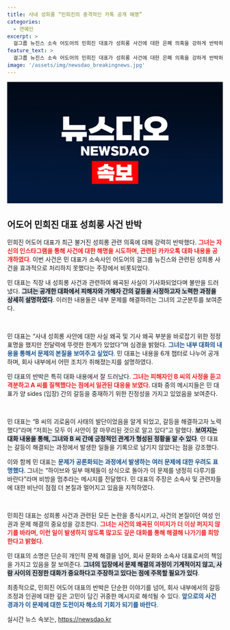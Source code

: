 ```yaml
---
title: 사내 성희롱 “민희진의 충격적인 카톡 공개 해명”
categories:
  - 연예인
excerpt: >
  걸그룹 뉴진스 소속 어도어의 민희진 대표가 성희롱 사건에 대한 은폐 의혹을 강하게 반박하며 사내 대화 내용을 공개했다. 그는 피해자와의 원만한 해결을 강조하며 악의적 보도에 강한 불만을 표출했다. 클릭해 자세한 내용을 확인해보세요!
feature_text: >
  걸그룹 뉴진스 소속 어도어의 민희진 대표가 성희롱 사건에 대한 은폐 의혹을 강하게 반박하며 사내 대화 내용을 공개했다. 그는 피해자와의 원만한 해결을 강조하며 악의적 보도에 강한 불만을 표출했다. 클릭해 자세한 내용을 확인해보세요!
image: '/assets/img/newsdao_breakingnews.jpg'
---
```


<p><img src="/assets/img/newsdao_breakingnews.jpg" alt="implanttips 속보" /></p>

<h2 data-ke-size="size26">어도어 민희진 대표 성희롱 사건 반박</h2>

<p>민희진 어도어 대표가 최근 불거진 성희롱 관련 의혹에 대해 강력히 반박했다. <b><span style="color: #ee2323;">그녀는 자신의 인스타그램을 통해 사건에 대한 해명을 시도하며, 관련된 카카오톡 대화 내용을 공개하였다</span></b>. 이번 사건은 민 대표가 소속사인 어도어의 걸그룹 뉴진스와 관련된 성희롱 사건을 효과적으로 처리하지 못했다는 주장에서 비롯되었다. </p>

<p>민 대표는 직장 내 성희롱 사건과 관련하여 왜곡된 사실이 기사화되었다며 불만을 드러냈다. <b><span style="background-color: #21538527;">그녀는 공개한 대화에서 피해자와 가해자 간의 갈등을 시정하고자 노력한 과정을 상세히 설명하였다</span></b>. 이러한 내용들은 내부 문제를 해결하려는 그녀의 고군분투를 보여준다.</p>

<p data-ke-size="size16">&nbsp;</p>

<p>민 대표는 “사내 성희롱 사안에 대한 사실 왜곡 및 기사 왜곡 부분을 바로잡기 위한 정정 표명을 했지만 전달력에 뚜렷한 한계가 있었다”며 심경을 밝혔다. <b><span style="color: #1a5490;">그녀는 내부 대화의 내용을 통해서 문제의 본질을 보여주고 싶었다</span></b>. 민 대표는 내용을 6개 챕터로 나누어 공개하며, 회사 내부에서 어떤 조치가 취해졌는지를 설명하였다.</p>

<p>민 대표의 반박은 특히 대화 내용에서 잘 드러났다. <b><span style="color: #ee2323;">그녀는 피해자인 B 씨의 사정을 듣고 격분하고 A 씨를 질책했다는 점에서 일관된 대응을 보였다</span></b>. 대화 중의 메시지들은 민 대표가 양 sides (입장) 간의 갈등을 중재하기 위한 진정성을 가지고 있었음을 보여준다.</p>

<p data-ke-size="size16">&nbsp;</p>

<p>민 대표는 “B 씨의 괴로움이 사태의 발단이었음을 알게 되었고, 갈등을 해결하고자 노력했다”라며 “저희는 모두 이 사안이 잘 마무리된 것으로 알고 있다”고 말했다. <b><span style="background-color: #21538527;">보여지는 대화 내용을 통해, 그녀와 B 씨 간에 긍정적인 관계가 형성된 정황을 알 수 있다</span></b>. 민 대표는 갈등이 해결되는 과정에서 발생한 일들을 기록으로 남기지 않았다는 점을 강조했다.</p>

<p>이와 함께 민 대표는 <b><span style="color: #1a5490;">문제가 공론화되는 과정에서 발생하는 여러 문제에 대한 우려도 표명했다</span></b>. 그녀는 “하이브와 일부 매체들이 상식으로 돌아가 이 문제를 냉정히 다루기를 바란다”라며 비방을 멈추라는 메시지를 전달했다. 민 대표의 주장은 소속사 및 관련자들에 대한 비난이 점점 더 본질과 멀어지고 있음을 지적하였다. </p>

<p data-ke-size="size16">&nbsp;</p>

<p>민희진 대표는 성희롱 사건과 관련된 모든 논란을 종식시키고, 사건의 본질이던 여성 인권과 문제 해결의 중요성을 강조한다. <b><span style="color: #ee2323;">그녀는 사건의 왜곡된 이미지가 더 이상 퍼지지 않기를 바라며, 이런 일이 발생하지 않도록 많고도 깊은 대화를 통해 해결해 나가기를 희망한다고 밝혔다</span></b>. </p>

<p>민 대표의 소명은 단순히 개인적 문제 해결을 넘어, 회사 문화와 소속사 대표로서의 책임을 가지고 있음을 잘 보여준다. <b><span style="background-color: #21538527;">그녀의 입장에서 문제 해결의 과정이 기계적이지 않고, 사람 사이의 진정한 대화가 중요하다고 주장하고 있다는 점에 주목할 필요가 있다</span></b>. </p>

<p>최종적으로, 민희진 어도어 대표의 반박은 단순한 이야기를 넘어, 회사 내부에서의 갈등 조정과 인권에 대한 깊은 고민이 담긴 귀중한 메시지로 해석될 수 있다. <b><span style="color: #1a5490;">앞으로의 사건 경과가 이 문제에 대한 도전이자 해소의 기회가 되기를 바란다</span></b>.</p>
실시간 뉴스 속보는, <a href="https://newsdao.kr" rel="dofollow">https://newsdao.kr</a>


